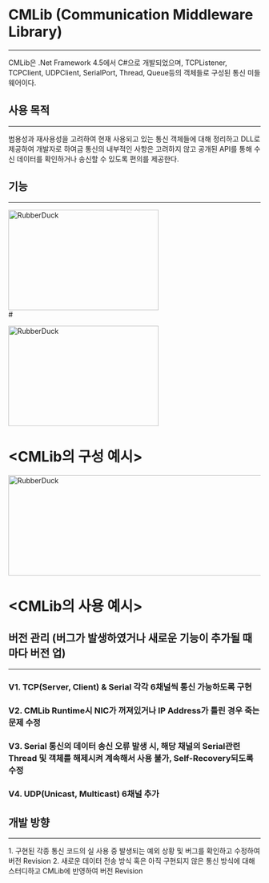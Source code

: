 # CMLib (Communication Middleware Library)
<hr/>
CMLib은 .Net Framework 4.5에서 C#으로 개발되었으며, TCPListener, TCPClient, UDPClient, SerialPort, Thread, Queue등의 객체들로 구성된 통신 미들웨어이다.  

## 사용 목적
<hr/>
범용성과 재사용성을 고려하여 현재 사용되고 있는 통신 객체들에 대해 정리하고 DLL로 제공하여 개발자로 하여금 통신의 내부적인 사항은 고려하지 않고 공개된 API를 통해 수신 데이터를 확인하거나 송신할 수 있도록 편의를 제공한다.   

## 기능
<hr/>
<img src="https://user-images.githubusercontent.com/65689549/84605654-f3d23f80-aed9-11ea-8ddf-67c1181e4783.png" width="300px" height="200px" title="px(픽셀) 크기 설정" alt="RubberDuck"></img><br/>
# <CMlib 구조>

<img src="https://user-images.githubusercontent.com/65689549/84606049-3d705980-aedd-11ea-8e5d-1a40fef9a4f1.png" width="300px" height="200px" title="px(픽셀) 크기 설정" alt="RubberDuck"></img><br/>
# <CMLib의 구성 예시>

<img src="https://user-images.githubusercontent.com/65689549/84606048-3c3f2c80-aedd-11ea-8b58-dd618472c144.png" width="600px" height="200px" title="px(픽셀) 크기 설정" alt="RubberDuck"></img><br/>
# <CMLib의 사용 예시>

## 버전 관리 (버그가 발생하였거나 새로운 기능이 추가될 때마다 버전 업)
<hr/>

### V1. TCP(Server, Client) & Serial 각각 6채널씩 통신 가능하도록 구현
### V2. CMLib Runtime시 NIC가 꺼져있거나 IP Address가 틀린 경우 죽는 문제 수정
### V3. Serial 통신의 데이터 송신 오류 발생 시, 해당 채널의 Serial관련 Thread 및 객체를 해제시켜 계속해서 사용 불가, Self-Recovery되도록 수정 
### V4. UDP(Unicast, Multicast) 6채널 추가

## 개발 방향
<hr/>
1. 구현된 각종 통신 코드의 실 사용 중 발생되는 예외 상황 및 버그를 확인하고 수정하여 버전 Revision
2. 새로운 데이터 전송 방식 혹은 아직 구현되지 않은 통신 방식에 대해 스터디하고 CMLib에 반영하여 버전 Revision

